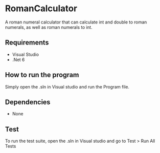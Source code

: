 # RomanCalculator
A roman numeral calculator that can calculate int and double to roman numerals, as well as roman numerals to int.

## Requirements
- Visual Studio
- .Net 6

## How to run the program
Simply open the .sln in Visual studio and run the Program file.

## Dependencies
- None

## Test
To run the test suite, open the .sln in Visual studio and go to Test > Run All Tests
